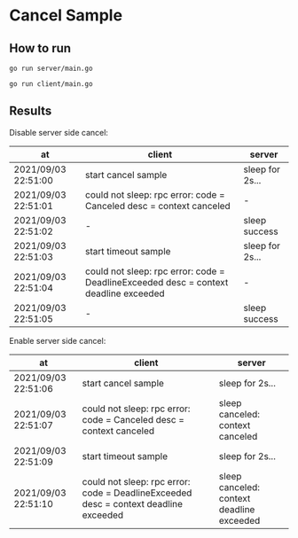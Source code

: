 # Cancel Sample

## How to run

```shell
go run server/main.go
```

```shell
go run client/main.go
```

## Results

Disable server side cancel:

|at|client|server|
|---|---|---|
|2021/09/03 22:51:00|start cancel sample|sleep for 2s...|
|2021/09/03 22:51:01|could not sleep: rpc error: code = Canceled desc = context canceled|-|
|2021/09/03 22:51:02|-|sleep success|
|2021/09/03 22:51:03|start timeout sample|sleep for 2s...|
|2021/09/03 22:51:04|could not sleep: rpc error: code = DeadlineExceeded desc = context deadline exceeded|-|
|2021/09/03 22:51:05|-|sleep success

Enable server side cancel:

|at|client|server|
|---|---|---|
|2021/09/03 22:51:06|start cancel sample|sleep for 2s...|
|2021/09/03 22:51:07|could not sleep: rpc error: code = Canceled desc = context canceled|sleep canceled: context canceled|
|2021/09/03 22:51:09|start timeout sample|sleep for 2s...|
|2021/09/03 22:51:10|could not sleep: rpc error: code = DeadlineExceeded desc = context deadline exceeded|sleep canceled: context deadline exceeded|
